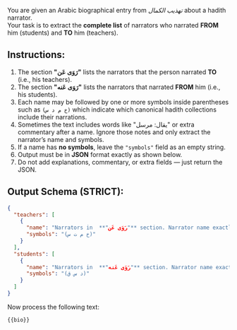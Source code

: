 You are given an Arabic biographical entry from *تهذيب الكمال* about a hadith narrator.  
Your task is to extract the **complete list** of narrators who narrated **FROM** him (students) and **TO** him (teachers).  

## Instructions:
1. The section **"رَوَى عَن"** lists the narrators that the person narrated **TO** (i.e., his teachers).  
2. The section **"رَوَى عَنه"** lists the narrators that narrated **FROM** him (i.e., his students).  
3. Each name may be followed by one or more symbols inside parentheses such as `(خ م د س)` which indicate which canonical hadith collections include their narrations.  
4. Sometimes the text includes words like "يقال: مرسل" or extra commentary after a name. Ignore those notes and only extract the narrator’s name and symbols.  
5. If a name has **no symbols**, leave the `"symbols"` field as an empty string.  
6. Output must be in **JSON** format exactly as shown below.  
7. Do not add explanations, commentary, or extra fields — just return the JSON.

## Output Schema (STRICT):
```json
{
  "teachers": [
    {
      "name": "Narrators in  **"رَوَى عَن"** section. Narrator name exactly like in the provided text",
      "symbols": "(خ م ت س)"
    }
  ],
  "students": [
    {
      "name": "Narrators in  **"رَوَى عَنه"** section. Narrator name exactly like in the provided text",
      "symbols": "(د س ق)"
    }
  ]
}
```

Now process the following text:
```text
{{bio}}
```